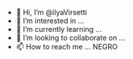 - 👋 Hi, I’m @ilyaVirsetti
- 👀 I’m interested in ...
- 🌱 I’m currently learning ...
- 💞️ I’m looking to collaborate on ...
- 📫 How to reach me ...
NEGRO
<!---
ilyaVirsetti/ilyaVirsetti is a ✨ special ✨ repository because its `README.md` (this file) appears on your GitHub profile.
You can click the Preview link to take a look at your changes.
--->
